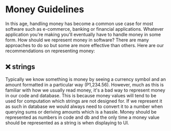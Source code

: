 # Money Guidelines

In this age, handling money has become a common use case for most software such as e-commerce, banking or financial applications. Whatever application you're making you'll eventually have to handle money in some form. How should we represent money in software? There are many approaches to do so but some are more effective than others. Here are our recommendations on representing money:

## ❌ strings

Typically we know something is money by seeing a currency symbol and an amount formatted in a particular way (P1,234.56). However, much as this is familiar with how we usually read money, it's a bad way to represent money in our code and database. This is because money values will tend to be used for computation which strings are not designed for. If we represent it as such in database we would always need to convert it to a number when querying sums or deriving amounts which is a hassle. Money should be represented as numbers in code and db and the only time a money value should be represented as a string is when displaying to UI.
